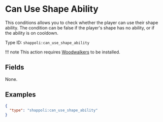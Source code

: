 # Can Use Shape Ability

This conditions allows you to check whether the player can use their shape ability. The condition can be false if the player's shape has no ability, or if the ability is on cooldown.

Type ID: `shappoli:can_use_shape_ability`

!!! note
    This action requires [Woodwalkers](https://modrinth.com/mod/woodwalkers) to be installed.

## Fields

None.

## Examples

```json
{
  "type": "shappoli:can_use_shape_ability"
}
